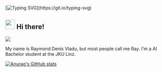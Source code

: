 [![Typing SVG](https://readme-typing-svg.herokuapp.com?font=Courier+new&color=%23808080&size=40&width=800&duration=6969&lines=Welcome+to+my+profile!)](https://git.io/typing-svg)
## <img src="https://raw.githubusercontent.com/iampavangandhi/iampavangandhi/master/gifs/Hi.gif" width="30px"> Hi there!

![](https://komarev.com/ghpvc/?username=vladudenis&color=blueviolet)

My name is Raymond Denis Vladu, but most people call me Ray. I'm a AI Bachelor student at the JKU Linz.

[![Anurag's GitHub stats](https://github-readme-stats.vercel.app/api?username=vladudenis&show_icons=true&theme=radical)](https://github.com/anuraghazra/github-readme-stats)

<!--
### Using ⚙️
<div>
  
</div>

### Learning 🧠
<div>
  
</div>
-->

<!--
**vladudenis/vladudenis** is a ✨ _special_ ✨ repository because its `README.md` (this file) appears on your GitHub profile.

Here are some ideas to get you started:

- 🔭 I’m currently working on ...
- 🌱 I’m currently learning ...
- 👯 I’m looking to collaborate on ...
- 🤔 I’m looking for help with ...
- 💬 Ask me about ...
- 📫 How to reach me: ...
- 😄 Pronouns: ...
- ⚡ Fun fact: ...
-->
